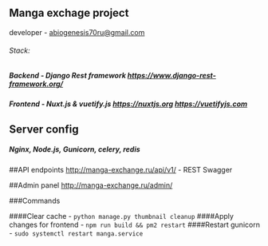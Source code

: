 ## Manga exchage project

developer - abiogenesis70ru@gmail.com

###### Stack:

##### Backend - Django Rest framework https://www.django-rest-framework.org/

##### Frontend - Nuxt.js & vuetify.js https://nuxtjs.org https://vuetifyjs.com

## Server config

##### Nginx, Node.js, Gunicorn, celery, redis

##API endpoints
http://manga-exchange.ru/api/v1/ - REST Swagger

##Admin panel
http://manga-exchange.ru/admin/

###Commands

####Clear cache - `python manage.py thumbnail cleanup`
####Apply changes for frontend - `npm run build && pm2 restart`
####Restart gunicorn - `sudo systemctl restart manga.service`


